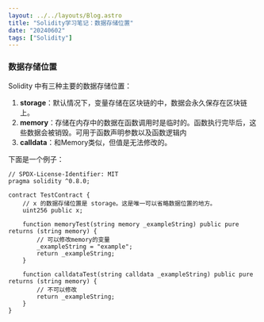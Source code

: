 ```yaml
---
layout: ../../layouts/Blog.astro
title: "Solidity学习笔记：数据存储位置"
date: "20240602"
tags: ["Solidity"]
---
```


### 数据存储位置

Solidity 中有三种主要的数据存储位置：

1. **storage**：默认情况下，变量存储在区块链的中，数据会永久保存在区块链上。
2. **memory**：存储在内存中的数据在函数调用时是临时的。函数执行完毕后，这些数据会被销毁。可用于函数声明参数以及函数逻辑内
3. **calldata**：和Memory类似，但值是无法修改的。

下面是一个例子：

```solidity
// SPDX-License-Identifier: MIT
pragma solidity ^0.8.0;

contract TestContract {
    // x 的数据存储位置是 storage。这是唯一可以省略数据位置的地方。
    uint256 public x;

    function memoryTest(string memory _exampleString) public pure returns (string memory) {
        // 可以修改memory的变量
        _exampleString = "example";  
        return _exampleString;
    }

    function calldataTest(string calldata _exampleString) public pure  returns (string memory) {
        // 不可以修改
        return _exampleString;
    }
}

```

